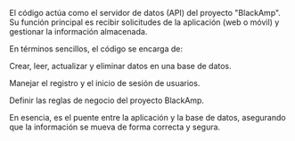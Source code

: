 El código actúa como el servidor de datos (API) del proyecto "BlackAmp". Su función principal es recibir solicitudes de la aplicación (web o móvil) y gestionar la información almacenada.

En términos sencillos, el código se encarga de:

Crear, leer, actualizar y eliminar datos en una base de datos.

Manejar el registro y el inicio de sesión de usuarios.

Definir las reglas de negocio del proyecto BlackAmp.

En esencia, es el puente entre la aplicación y la base de datos, asegurando que la información se mueva de forma correcta y segura.
